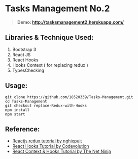 # Tasks Management No.2
> **Demo: http://tasksmanagement2.herokuapp.com/**

## Libraries & Technique Used:
1. Bootstrap 3
2. React JS
3. React Hooks
4. Hooks Context ( for replacing redux )
5. TypesChecking

## Usage:
```
git clone https://github.com/18520339/Tasks-Management.git
cd Tasks-Management
git checkout replace-Redux-with-Hooks
npm install
npm start
```

## Reference:
- [Reactjs redux tutorial by nghiepuit](https://www.youtube.com/playlist?list=PLJ5qtRQovuEOoKffoCBzTfvzMTTORnoyp)
- [React Hooks Tutorial by Codevolution](https://www.youtube.com/playlist?list=PLC3y8-rFHvwisvxhZ135pogtX7_Oe3Q3A)
- [React Context & Hooks Tutorial by The Net Ninja](https://www.youtube.com/playlist?list=PL4cUxeGkcC9hNokByJilPg5g9m2APUePI)
